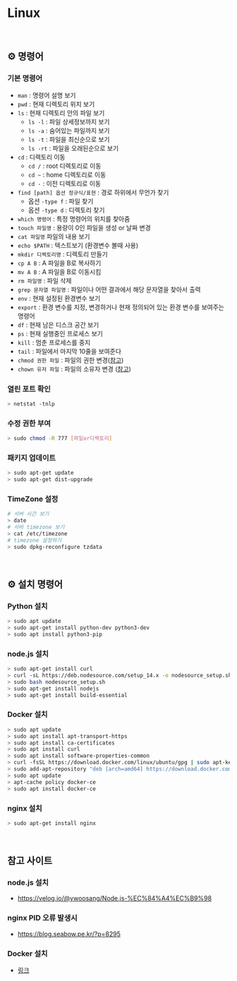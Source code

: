 # Linux

<br>

## ⚙️ 명령어

### 기본 명령어

- `man` : 명령어 설명 보기
- `pwd` : 현재 디렉토리 위치 보기
- `ls` : 현재 디렉토리 안의 파일 보기
    - `ls -l` : 파일 상세정보까지 보기
    - `ls -a` : 숨어있는 파일까지 보기
    - `ls -t` : 파일을 최신순으로 보기
    - `ls -rt` : 파일을 오래된순으로 보기
- `cd` : 디렉토리 이동
    - `cd /` : root 디렉토리로 이동
    - `cd ~` : home 디렉토리로 이동 
    - `cd -` : 이전 디렉토리로 이동 
- `find [path] 옵션 정규식/표현` : 경로 하위에서 무언가 찾기
    - 옵션 `-type f` : 파일 찾기
    - 옵션 `-type d` : 디렉토리 찾기
- `which 명령어` : 특정 명령어의 위치를 찾아줌
- `touch 파일명` : 용량이 0인 파일을 생성 or 날짜 변경
- `cat 파일명` 파일의 내용 보기
- `echo $PATH` : 텍스트보기 (환경변수 볼때 사용)
- `mkdir 디렉토리명` : 디렉토리 만들기
- `cp A B` : A 파일을 B로 복사하기
- `mv A B` : A 파일을 B로 이동시킴
- `rm 파일명` : 파일 삭제
- `grep 문자열 파일명` : 파일이나 어떤 결과에서 해당 문자열을 찾아서 출력
- `env` : 현재 설정된 환경변수 보기
- `export` : 환경 변수를 지정, 변경하거나 현재 정의되어 있는 환경 변수를 보여주는 명령어 
- `df` : 현재 남은 디스크 공간 보기
- `ps` : 현재 실행중인 프로세스 보기
- `kill` : 멈춘 프로세스를 중지
- `tail` : 파일에서 마지막 10줄을 보여준다
- `chmod 권한 파일` : 파일의 권한 변경([참고](https://recipes4dev.tistory.com/175))
- `chown 유저 파일` : 파일의 소유자 변경 ([참고](http://www.redcrow.co.kr/wordpress/?p=532))

### 열린 포트 확인
```sh
> netstat -tnlp
```

### 수정 권한 부여
```sh
> sudo chmod -R 777 [파일or디렉토리]
```

### 패키지 업데이트
```sh
> sudo apt-get update
> sudo apt-get dist-upgrade
```

### TimeZone 설정
```sh
# 서버 시간 보기
> date
# 서버 timezone 보기
> cat /etc/timezone
# timezone 설정하기
> sudo dpkg-reconfigure tzdata
```

<br>

## ⚙️ 설치 명령어

### Python 설치
```sh
> sudo apt update
> sudo apt-get install python-dev python3-dev
> sudo apt install python3-pip
```

### node.js 설치
```sh
> sudo apt-get install curl
> curl -sL https://deb.nodesource.com/setup_14.x -o nodesource_setup.sh
> sudo bash nodesource_setup.sh 
> sudo apt-get install nodejs
> sudo apt-get install build-essential
```

### Docker 설치
```sh
> sudo apt update
> sudo apt install apt-transport-https
> sudo apt install ca-certificates
> sudo apt install curl
> sudo apt install software-properties-common
> curl -fsSL https://download.docker.com/linux/ubuntu/gpg | sudo apt-key add -
> sudo add-apt-repository "deb [arch=amd64] https://download.docker.com/linux/ubuntu bionic stable"
> sudo apt update
> apt-cache policy docker-ce
> sudo apt install docker-ce
```

### nginx 설치
```sh
> sudo apt-get install nginx
```

<br>

## 참고 사이트

### node.js 설치
- https://velog.io/@ywoosang/Node.js-%EC%84%A4%EC%B9%98

### nginx PID 오류 발생시
- https://blog.seabow.pe.kr/?p=8295

### Docker 설치
- [링크](https://velog.io/@wimes/AWS-EC2%EC%97%90-Docker-%EC%84%A4%EC%B9%98-%EB%B0%8F-Dockerfile%EB%A1%9C-%EC%9B%B9%EC%84%9C%EB%B2%84-%EA%B5%AC%EB%8F%99%EC%8B%9C%ED%82%A4%EA%B8%B0)